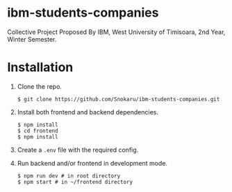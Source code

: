 # ibm-students-companies

Collective Project Proposed By IBM, West University of Timisoara, 2nd Year, Winter Semester.

# Installation

1. Clone the repo.
    ```
    $ git clone https://github.com/Snokaru/ibm-students-companies.git
    ```

2. Install both frontend and backend dependencies.
    ``` 
    $ npm install
    $ cd frontend
    $ npm install
    ```

3. Create a `.env` file with the required config.
4. Run backend and/or frontend in development mode.
    ```
    $ npm run dev # in root directory
    $ npm start # in ~/frontend directory 